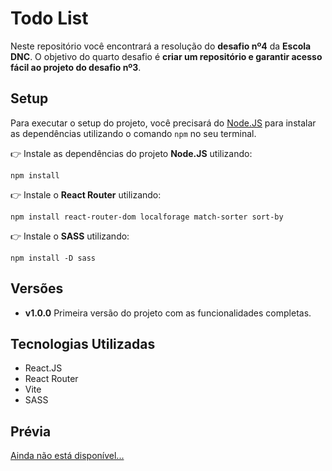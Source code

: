 # Todo List
Neste repositório você encontrará a resolução do **desafio nº4** da **Escola DNC**. O objetivo do quarto desafio é **criar um repositório e garantir acesso fácil ao projeto do desafio nº3**.

## Setup
Para executar o setup do projeto, você precisará do [Node.JS](https://nodejs.org/) para instalar as dependências utilizando o comando `npm` no seu terminal.

👉️ Instale as dependências do projeto **Node.JS** utilizando:

```
npm install
```

👉️ Instale o **React Router** utilizando:

```
npm install react-router-dom localforage match-sorter sort-by
```

👉️ Instale o **SASS** utilizando:

```
npm install -D sass
```

## Versões
- **v1.0.0** Primeira versão do projeto com as funcionalidades completas.

## Tecnologias Utilizadas
- React.JS
- React Router
- Vite
- SASS

## Prévia
[Ainda não está disponível...](https://)